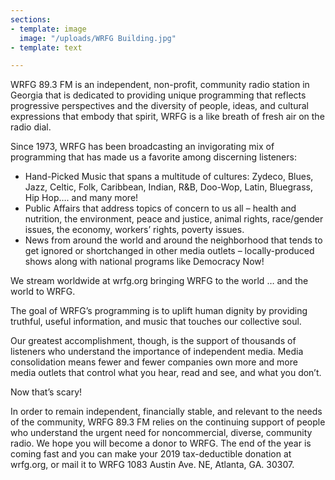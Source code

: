 ```yaml
---
sections:
- template: image
  image: "/uploads/WRFG Building.jpg"
- template: text

---
```

WRFG 89.3 FM is an independent, non-profit, community radio station in Georgia that is dedicated to providing unique programming that reflects progressive perspectives and the diversity of people, ideas, and cultural expressions that embody that spirit, WRFG is a like breath of fresh air on the radio dial.

Since 1973, WRFG has been broadcasting an invigorating mix of programming that has made us a favorite among discerning listeners:

* Hand-Picked Music that spans a multitude of cultures:  Zydeco, Blues, Jazz, Celtic, Folk, Caribbean, Indian, R&B, Doo-Wop, Latin, Bluegrass, Hip Hop…. and many more!
* Public Affairs that address topics of concern to us all – health and nutrition, the environment, peace and justice, animal rights, race/gender issues, the economy, workers’ rights, poverty issues.
* News from around the world and around the neighborhood that tends to get ignored or shortchanged in other media outlets – locally-produced shows along with national programs like Democracy Now!

We stream worldwide at wrfg.org bringing WRFG to the world … and the world to WRFG.

The goal of WRFG’s programming is to uplift human dignity by providing truthful, useful information, and music that touches our collective soul.

Our greatest accomplishment, though, is the support of thousands of listeners who understand the importance of independent media.  Media consolidation means fewer and fewer companies own more and more media outlets that control what you hear, read and see, and what you don’t.

Now that’s scary!

In order to remain independent, financially stable, and relevant to the needs of the community, WRFG 89.3 FM relies on the continuing support of people who understand the urgent need for noncommercial, diverse, community radio. We hope you will become a donor to WRFG.  The end of the year is coming fast and you can make your 2019 tax-deductible donation at wrfg.org, or mail it to WRFG 1083 Austin Ave. NE, Atlanta, GA. 30307.